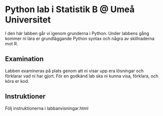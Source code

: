 # Python lab i Statistik B @ Umeå Universitet

I den här labben går vi igenom grunderna i Python. Under labbens gång kommer ni lära er grundläggande Python syntax och några av skillnaderna mot R. 

## Examination

Labben examineras på plats genom att ni visar upp era lösningar och förklarar vad ni har gjort. För en godkänd lab ska ni kunna visa, förklara, och köra er kod.

## Instruktioner

Följ instruktionerna i labbanvisningar.html

